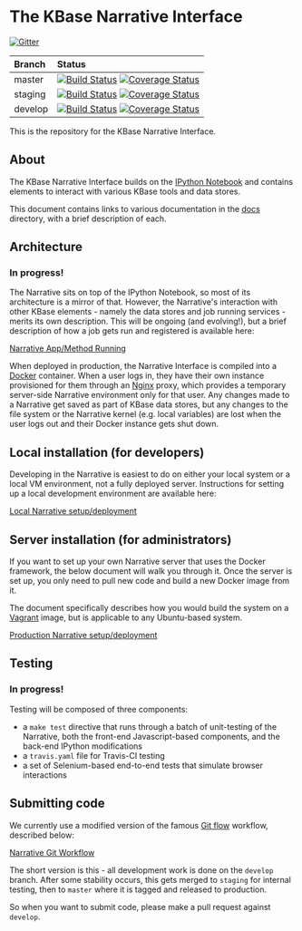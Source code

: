 # The KBase Narrative Interface

[![Gitter](https://badges.gitter.im/Join%20Chat.svg)](https://gitter.im/kbase/narrative?utm_source=badge&utm_medium=badge&utm_campaign=pr-badge&utm_content=badge)

| Branch | Status |
| :--- | :--- |
| master | [![Build Status](https://travis-ci.org/kbase/narrative.svg?branch=master)](https://travis-ci.org/kbase/narrative) [![Coverage Status](https://coveralls.io/repos/kbase/narrative/badge.svg?branch=master)](https://coveralls.io/r/kbase/narrative?branch=master) |
| staging | [![Build Status](https://travis-ci.org/kbase/narrative.svg?branch=staging)](https://travis-ci.org/kbase/narrative) [![Coverage Status](https://coveralls.io/repos/kbase/narrative/badge.svg?branch=staging)](https://coveralls.io/r/kbase/narrative?branch=staging) |
| develop | [![Build Status](https://travis-ci.org/kbase/narrative.svg?branch=develop)](https://travis-ci.org/kbase/narrative) [![Coverage Status](https://coveralls.io/repos/kbase/narrative/badge.svg?branch=develop)](https://coveralls.io/r/kbase/narrative?branch=develop)|

This is the repository for the KBase Narrative Interface.

## About

The KBase Narrative Interface builds on the [IPython Notebook](http://ipython.org) and contains elements to interact with various KBase tools and data stores.

This document contains links to various documentation in the [docs](/docs) directory, with a brief description of each.

## Architecture

### In progress!

The Narrative sits on top of the IPython Notebook, so most of its architecture is a mirror of that. However, the Narrative's interaction with other KBase elements - namely the data stores and job running services - merits its own description. This will be ongoing (and evolving!), but a brief description of how a job gets run and registered is available here:

[Narrative App/Method Running](/docs/narrative_app_error_states.md)

When deployed in production, the Narrative Interface is compiled into a [Docker](https://www.docker.com) container. When a user logs in, they have their own instance provisioned for them through an [Nginx](http://nginx.org) proxy, which provides a temporary server-side Narrative environment only for that user. Any changes made to a Narrative get saved as part of KBase data stores, but any changes to the file system or the Narrative kernel (e.g. local variables) are lost when the user logs out and their Docker instance gets shut down.

## Local installation (for developers)

Developing in the Narrative is easiest to do on either your local system or a local VM environment, not a fully deployed server. Instructions for setting up a local development environment are available here:

[Local Narrative setup/deployment](/docs/developer.md)

## Server installation (for administrators)

If you want to set up your own Narrative server that uses the Docker framework, the below document will walk you through it. Once the server is set up, you only need to pull new code and build a new Docker image from it.

The document specifically describes how you would build the system on a [Vagrant](https://www.vagrantup.com) image, but is applicable to any Ubuntu-based system.

[Production Narrative setup/deployment](/docs/deployment.md)

## Testing

### In progress!

Testing will be composed of three components:

- a ```make test``` directive that runs through a batch of unit-testing of the Narrative, both the front-end Javascript-based components, and the back-end IPython modifications
- a ```travis.yaml``` file for Travis-CI testing
- a set of Selenium-based end-to-end tests that simulate browser interactions

## Submitting code

We currently use a modified version of the famous [Git flow](http://drewfradette.ca/a-simpler-successful-git-branching-model/) workflow, described below:

[Narrative Git Workflow](/docs/git-workflow.md)

The short version is this - all development work is done on the ```develop``` branch. After some stability occurs, this gets merged to ```staging``` for internal testing, then to ```master``` where it is tagged and released to production.

So when you want to submit code, please make a pull request against ```develop```.